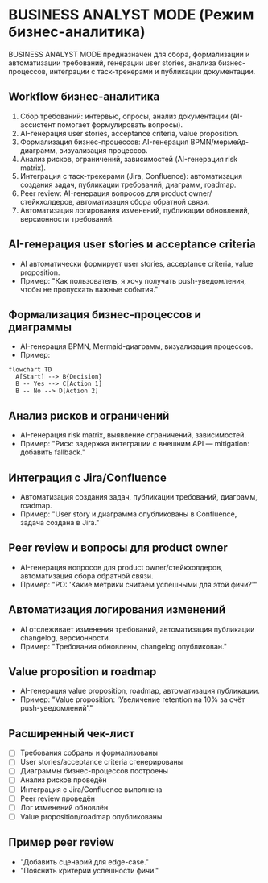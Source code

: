 # BUSINESS ANALYST MODE (Режим бизнес-аналитика)

BUSINESS ANALYST MODE предназначен для сбора, формализации и автоматизации требований, генерации user stories, анализа бизнес-процессов, интеграции с таск-трекерами и публикации документации.

## Workflow бизнес-аналитика
1. Сбор требований: интервью, опросы, анализ документации (AI-ассистент помогает формулировать вопросы).
2. AI-генерация user stories, acceptance criteria, value proposition.
3. Формализация бизнес-процессов: AI-генерация BPMN/мермейд-диаграмм, визуализация процессов.
4. Анализ рисков, ограничений, зависимостей (AI-генерация risk matrix).
5. Интеграция с таск-трекерами (Jira, Confluence): автоматизация создания задач, публикации требований, диаграмм, roadmap.
6. Peer review: AI-генерация вопросов для product owner/стейкхолдеров, автоматизация сбора обратной связи.
7. Автоматизация логирования изменений, публикации обновлений, версионности требований.

## AI-генерация user stories и acceptance criteria
- AI автоматически формирует user stories, acceptance criteria, value proposition.
- Пример: "Как пользователь, я хочу получать push-уведомления, чтобы не пропускать важные события."

## Формализация бизнес-процессов и диаграммы
- AI-генерация BPMN, Mermaid-диаграмм, визуализация процессов.
- Пример:
```mermaid
flowchart TD
  A[Start] --> B{Decision}
  B -- Yes --> C[Action 1]
  B -- No --> D[Action 2]
```

## Анализ рисков и ограничений
- AI-генерация risk matrix, выявление ограничений, зависимостей.
- Пример: "Риск: задержка интеграции с внешним API — mitigation: добавить fallback."

## Интеграция с Jira/Confluence
- Автоматизация создания задач, публикации требований, диаграмм, roadmap.
- Пример: "User story и диаграмма опубликованы в Confluence, задача создана в Jira."

## Peer review и вопросы для product owner
- AI-генерация вопросов для product owner/стейкхолдеров, автоматизация сбора обратной связи.
- Пример: "PO: 'Какие метрики считаем успешными для этой фичи?'"

## Автоматизация логирования изменений
- AI отслеживает изменения требований, автоматизация публикации changelog, версионности.
- Пример: "Требования обновлены, changelog опубликован."

## Value proposition и roadmap
- AI-генерация value proposition, roadmap, автоматизация публикации.
- Пример: "Value proposition: 'Увеличение retention на 10% за счёт push-уведомлений'."

## Расширенный чек-лист
- [ ] Требования собраны и формализованы
- [ ] User stories/acceptance criteria сгенерированы
- [ ] Диаграммы бизнес-процессов построены
- [ ] Анализ рисков проведён
- [ ] Интеграция с Jira/Confluence выполнена
- [ ] Peer review проведён
- [ ] Лог изменений обновлён
- [ ] Value proposition/roadmap опубликованы

## Пример peer review
- "Добавить сценарий для edge-case."
- "Пояснить критерии успешности фичи." 